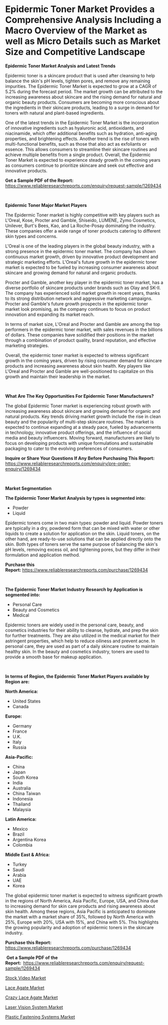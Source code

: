 <p><h1>Epidermic Toner Market Provides a Comprehensive Analysis Including a Macro Overview of the Market as well as Micro Details such as Market Size and Competitive Landscape</h1></p><p><strong>Epidermic Toner Market Analysis and Latest Trends</strong></p>
<p><p>Epidermic toner is a skincare product that is used after cleansing to help balance the skin's pH levels, tighten pores, and remove any remaining impurities. The Epidermic Toner Market is expected to grow at a CAGR of 5.2% during the forecast period. The market growth can be attributed to the increasing awareness about skincare and the rising demand for natural and organic beauty products. Consumers are becoming more conscious about the ingredients in their skincare products, leading to a surge in demand for toners with natural and plant-based ingredients.</p><p>One of the latest trends in the Epidermic Toner Market is the incorporation of innovative ingredients such as hyaluronic acid, antioxidants, and niacinamide, which offer additional benefits such as hydration, anti-aging properties, and brightening effects. Another trend is the rise of toners with multi-functional benefits, such as those that also act as exfoliants or essence. This allows consumers to streamline their skincare routines and achieve multiple benefits from a single product. Overall, the Epidermic Toner Market is expected to experience steady growth in the coming years as consumers continue to prioritize skincare and seek out effective and innovative products.</p></p>
<p><strong>Get a Sample PDF of the Report:&nbsp;</strong> <a href="https://www.reliableresearchreports.com/enquiry/request-sample/1269434">https://www.reliableresearchreports.com/enquiry/request-sample/1269434</a></p>
<p>&nbsp;</p>
<p><strong>Epidermic Toner Major Market Players</strong></p>
<p><p>The Epidermic Toner market is highly competitive with key players such as L'Oreal, Kose, Procter and Gamble, Shiseido, LUMENE, Zymo Cosmetics, Unilever, Burt's Bees, Kao, and La Roche-Posay dominating the industry. These companies offer a wide range of toner products catering to different skin types and concerns.</p><p>L'Oreal is one of the leading players in the global beauty industry, with a strong presence in the epidermic toner market. The company has shown continuous market growth, driven by innovative product development and strategic marketing efforts. L'Oreal's future growth in the epidermic toner market is expected to be fueled by increasing consumer awareness about skincare and growing demand for natural and organic products.</p><p>Procter and Gamble, another key player in the epidermic toner market, has a diverse portfolio of skincare products under brands such as Olay and SK-II. The company has experienced solid market growth in recent years, thanks to its strong distribution network and aggressive marketing campaigns. Procter and Gamble's future growth prospects in the epidermic toner market look promising, as the company continues to focus on product innovation and expanding its market reach.</p><p>In terms of market size, L'Oreal and Procter and Gamble are among the top performers in the epidermic toner market, with sales revenues in the billions of dollars. These companies have solidified their positions in the market through a combination of product quality, brand reputation, and effective marketing strategies.</p><p>Overall, the epidermic toner market is expected to witness significant growth in the coming years, driven by rising consumer demand for skincare products and increasing awareness about skin health. Key players like L'Oreal and Procter and Gamble are well-positioned to capitalize on this growth and maintain their leadership in the market.</p></p>
<p>&nbsp;</p>
<p><strong>What Are The Key Opportunities For Epidermic Toner Manufacturers?</strong></p>
<p><p>The global Epidermic Toner market is experiencing robust growth with increasing awareness about skincare and growing demand for organic and natural products. Key trends driving market growth include the rise in clean beauty and the popularity of multi-step skincare routines. The market is expected to continue expanding at a steady pace, fueled by advancements in technology, innovative product offerings, and the influence of social media and beauty influencers. Moving forward, manufacturers are likely to focus on developing products with unique formulations and sustainable packaging to cater to the evolving preferences of consumers.</p></p>
<p><strong>Inquire or Share Your Questions If Any Before Purchasing This Report:</strong> <a href="https://www.reliableresearchreports.com/enquiry/pre-order-enquiry/1269434">https://www.reliableresearchreports.com/enquiry/pre-order-enquiry/1269434</a></p>
<p>&nbsp;</p>
<p><strong>Market Segmentation</strong></p>
<p><strong>The Epidermic Toner Market Analysis by types is segmented into:</strong></p>
<p><ul><li>Powder</li><li>Liquid</li></ul></p>
<p><p>Epidermic toners come in two main types: powder and liquid. Powder toners are typically in a dry, powdered form that can be mixed with water or other liquids to create a solution for application on the skin. Liquid toners, on the other hand, are ready-to-use solutions that can be applied directly onto the skin. Both types of toners serve the same purpose of balancing the skin's pH levels, removing excess oil, and tightening pores, but they differ in their formulation and application method.</p></p>
<p><strong>Purchase this Report:&nbsp;</strong><a href="https://www.reliableresearchreports.com/purchase/1269434">https://www.reliableresearchreports.com/purchase/1269434</a></p>
<p>&nbsp;</p>
<p><strong>The Epidermic Toner Market Industry Research by Application is segmented into:</strong></p>
<p><ul><li>Personal Care</li><li>Beauty and Cosmetics</li><li>Medical</li></ul></p>
<p><p>Epidermic toners are widely used in the personal care, beauty, and cosmetics industries for their ability to cleanse, hydrate, and prep the skin for further treatments. They are also utilized in the medical market for their astringent properties, which help to reduce oiliness and prevent acne. In personal care, they are used as part of a daily skincare routine to maintain healthy skin. In the beauty and cosmetics industry, toners are used to provide a smooth base for makeup application.</p></p>
<p>&nbsp;</p>
<p><strong>In terms of Region, the Epidermic Toner Market Players available by Region are:</strong></p>
<p>
    <p> <strong> North America: </strong>
        <ul>
            <li>United States</li>
            <li>Canada</li>
        </ul>
        </p> 
    <p> <strong> Europe: </strong>
        <ul>
            <li>Germany</li>
            <li>France</li>
            <li>U.K.</li>
            <li>Italy</li>
            <li>Russia</li>
        </ul>
        </p> 
    <p> <strong> Asia-Pacific: </strong>
        <ul>
            <li>China</li>
            <li>Japan</li>
            <li>South Korea</li>
            <li>India</li>
            <li>Australia</li>
            <li>China Taiwan</li>
            <li>Indonesia</li>
            <li>Thailand</li>
            <li>Malaysia</li>
        </ul>
        </p> 
    <p> <strong> Latin America: </strong>
        <ul>
            <li>Mexico</li>
            <li>Brazil</li>
            <li>Argentina Korea</li>
            <li>Colombia</li>
        </ul>
        </p> 
    <p> <strong> Middle East & Africa: </strong>
        <ul>
            <li>Turkey</li>
            <li>Saudi</li>
            <li>Arabia</li>
            <li>UAE</li>
            <li>Korea</li>
        </ul>
    </p>
    </p>
<p><p>The global epidermic toner market is expected to witness significant growth in the regions of North America, Asia Pacific, Europe, USA, and China due to increasing demand for skin care products and rising awareness about skin health. Among these regions, Asia Pacific is anticipated to dominate the market with a market share of 35%, followed by North America with 25%, Europe with 20%, USA with 15%, and China with 5%. This highlights the growing popularity and adoption of epidermic toners in the skincare industry.</p></p>
<p><strong>Purchase this Report: </strong><a href="https://www.reliableresearchreports.com/purchase/1269434">https://www.reliableresearchreports.com/purchase/1269434</a></p>
<p>&nbsp;<strong>Get a Sample PDF of the Report:&nbsp;&nbsp;</strong><a href="https://www.reliableresearchreports.com/enquiry/request-sample/1269434">https://www.reliableresearchreports.com/enquiry/request-sample/1269434</a></p>
<p><strong></strong></p>
<p><p><a href="https://medium.com/@hollietowne534/stock-video-market-furnishes-information-on-market-share-market-trends-and-market-growth-a1dd55137050">Stock Video Market</a></p><p><a href="https://medium.com/@shivangi.reportprime/lace-agate-market-exploring-market-share-market-trends-and-future-growth-06f0d075e225">Lace Agate Market</a></p><p><a href="https://medium.com/@shivangi.reportprime/analyzing-crazy-lace-agate-market-global-industry-perspective-and-forecast-2024-to-2031-949090caff4d">Crazy Lace Agate Market</a></p><p><a href="https://medium.com/@freedayundt/laser-vision-system-market-size-cagr-trends-2024-2030-b1b4f84ce324">Laser Vision System Market</a></p><p><a href="https://github.com/seekum/Market-Research-Report-List-1/blob/main/plastic-fastening-systems-market.md">Plastic Fastening Systems Market</a></p></p>